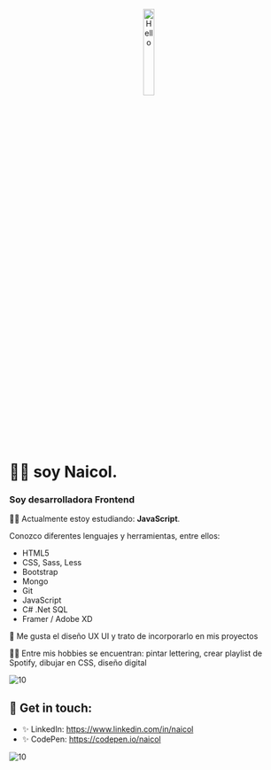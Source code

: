 <p align="center">
  <img src="https://user-images.githubusercontent.com/39106794/143495579-ce34a579-fcfd-4abe-b2a1-f7f4611ab538.gif" width="20%" alt="Hello">
</p>

# 👋🏼 soy Naicol. 

###  Soy desarrolladora Frontend

💪🏼 Actualmente estoy estudiando: **JavaScript**.

Conozco diferentes lenguajes y herramientas, entre ellos: 
* HTML5
* CSS, Sass, Less
* Bootstrap
* Mongo
* Git
* JavaScript 
* C# .Net SQL
* Framer / Adobe XD
 
🌸 Me gusta el diseño UX UI y trato de incorporarlo en mis proyectos

👩🏼 Entre mis hobbies se encuentran: pintar lettering, crear playlist de Spotify, dibujar en CSS, diseño digital


![10](https://user-images.githubusercontent.com/55170175/114474409-87dd6800-9bcc-11eb-9ca0-538bd30ae29b.png)


## 🖤 Get in touch: 
* ✨ LinkedIn: https://www.linkedin.com/in/naicol
* ✨ CodePen: https://codepen.io/naicol


![10](https://user-images.githubusercontent.com/55170175/114474409-87dd6800-9bcc-11eb-9ca0-538bd30ae29b.png)
